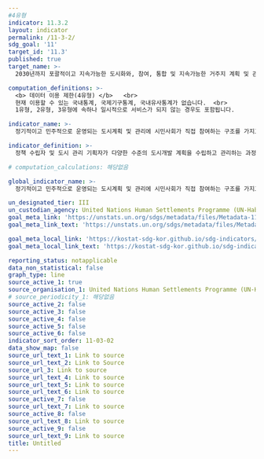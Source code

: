 ```yaml
---
#4유형
indicator: 11.3.2
layout: indicator
permalink: /11-3-2/
sdg_goal: '11'
target_id: '11.3'
published: true
target_name: >-
  2030년까지 포괄적이고 지속가능한 도시화와, 참여, 통합 및 지속가능한 거주지 계획 및 관리 역량 강화

computation_definitions: >-
  <b> 데이터 이용 제한(4유형) </b>   <br>
  현재 이용할 수 있는 국내통계, 국제기구통계, 국내유사통계가 없습니다.  <br> 
  1유형, 2유형, 3유형에 속하나 일시적으로 서비스가 되지 않는 경우도 포함됩니다.

indicator_name: >-
  정기적이고 민주적으로 운영되는 도시계획 및 관리에 시민사회가 직접 참여하는 구조를 가지고 있는 도시의 비율

indicator_definition: >-
  정책 수립자 및 도시 관리 기획자가 다양한 수준의 도시개발 계획을 수립하고 관리하는 과정에 지역 주민 및 시민 사회 참여하는 정도

# computation_calculations: 해당없음

global_indicator_name: >-
  정기적이고 민주적으로 운영되는 도시계획 및 관리에 시민사회가 직접 참여하는 구조를 가지고 있는 도시의 비율

un_designated_tier: III
un_custodian_agency: United Nations Human Settlements Programme (UN-Habitat)
goal_meta_link: 'https://unstats.un.org/sdgs/metadata/files/Metadata-11-03-02.pdf'
goal_meta_link_text: 'https://unstats.un.org/sdgs/metadata/files/Metadata-11-03-02.pdf'

goal_meta_local_link: 'https://kostat-sdg-kor.github.io/sdg-indicators/public/data/Metadata-11-03-02_KOR.pdf'
goal_meta_local_link_text: 'https://kostat-sdg-kor.github.io/sdg-indicators/public/data/Metadata-11-03-02_KOR.pdf'

reporting_status: notapplicable
data_non_statistical: false
graph_type: line
source_active_1: true
source_organisation_1: United Nations Human Settlements Programme (UN-Habitat)
# source_periodicity_1: 해당없음
source_active_2: false
source_active_3: false
source_active_4: false
source_active_5: false
source_active_6: false
indicator_sort_order: 11-03-02
data_show_map: false
source_url_text_1: Link to source
source_url_text_2: Link to Source
source_url_3: Link to source
source_url_text_4: Link to source
source_url_text_5: Link to source
source_url_text_6: Link to source
source_active_7: false
source_url_text_7: Link to source
source_active_8: false
source_url_text_8: Link to source
source_active_9: false
source_url_text_9: Link to source
title: Untitled
---
```

